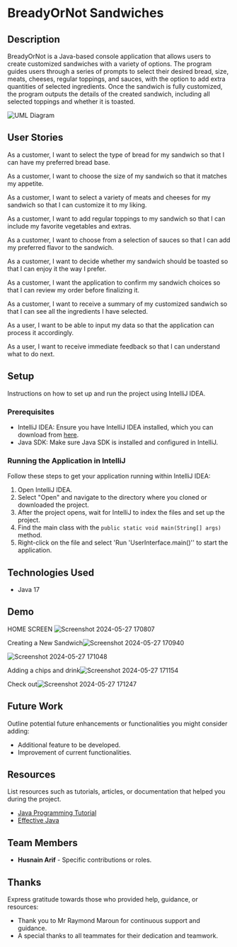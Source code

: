 # BreadyOrNot Sandwiches

## Description

BreadyOrNot is a Java-based console application that allows users to create customized sandwiches with a variety of options. The program guides users through a series of prompts to select their desired bread, size, meats, cheeses, regular toppings, and sauces, with the option to add extra quantities of selected ingredients. Once the sandwich is fully customized, the program outputs the details of the created sandwich, including all selected toppings and whether it is toasted.


![UML Diagram](https://github.com/HasnainArifYU/BreadyOrNot/assets/166551521/0957a642-6147-465a-9f89-64a5f09fd237)


## User Stories

As a customer, I want to select the type of bread for my sandwich so that I can have my preferred bread base.

As a customer, I want to choose the size of my sandwich so that it matches my appetite.

As a customer, I want to select a variety of meats and cheeses for my sandwich so that I can customize it to my liking.

As a customer, I want to add regular toppings to my sandwich so that I can include my favorite vegetables and extras.

As a customer, I want to choose from a selection of sauces so that I can add my preferred flavor to the sandwich.

As a customer, I want to decide whether my sandwich should be toasted so that I can enjoy it the way I prefer.

As a customer, I want the application to confirm my sandwich choices so that I can review my order before finalizing it.

As a customer, I want to receive a summary of my customized sandwich so that I can see all the ingredients I have selected.

As a user, I want to be able to input my data so that the application can process it accordingly.

As a user, I want to receive immediate feedback so that I can understand what to do next.

## Setup

Instructions on how to set up and run the project using IntelliJ IDEA.

### Prerequisites

- IntelliJ IDEA: Ensure you have IntelliJ IDEA installed, which you can download from [here](https://www.jetbrains.com/idea/download/).
- Java SDK: Make sure Java SDK is installed and configured in IntelliJ.

### Running the Application in IntelliJ

Follow these steps to get your application running within IntelliJ IDEA:

1. Open IntelliJ IDEA.
2. Select "Open" and navigate to the directory where you cloned or downloaded the project.
3. After the project opens, wait for IntelliJ to index the files and set up the project.
4. Find the main class with the `public static void main(String[] args)` method.
5. Right-click on the file and select 'Run 'UserInterface.main()'' to start the application.

## Technologies Used

- Java 17

## Demo

HOME SCREEN ![Screenshot 2024-05-27 170807](https://github.com/HasnainArifYU/BreadyOrNot/assets/166551521/62f39e30-59e2-48c2-aa79-4a5688434a34)

Creating a New Sandwich![Screenshot 2024-05-27 170940](https://github.com/HasnainArifYU/BreadyOrNot/assets/166551521/98904b1a-12d4-441a-8a0f-7fcda89e7577)

![Screenshot 2024-05-27 171048](https://github.com/HasnainArifYU/BreadyOrNot/assets/166551521/e9fdd4a1-bd80-4452-9330-65255fd1de74)

Adding a chips and drink![Screenshot 2024-05-27 171154](https://github.com/HasnainArifYU/BreadyOrNot/assets/166551521/fe627a42-07e7-42c0-bd08-d20d18c549ed)

Check out![Screenshot 2024-05-27 171247](https://github.com/HasnainArifYU/BreadyOrNot/assets/166551521/87044e87-7055-4267-9d5d-25acc5549604)






## Future Work

Outline potential future enhancements or functionalities you might consider adding:

- Additional feature to be developed.
- Improvement of current functionalities.

## Resources

List resources such as tutorials, articles, or documentation that helped you during the project.

- [Java Programming Tutorial](https://www.example.com)
- [Effective Java](https://www.example.com)

## Team Members

- **Husnain Arif** - Specific contributions or roles.


## Thanks

Express gratitude towards those who provided help, guidance, or resources:

- Thank you to Mr Raymond Maroun for continuous support and guidance.
- A special thanks to all teammates for their dedication and teamwork.
